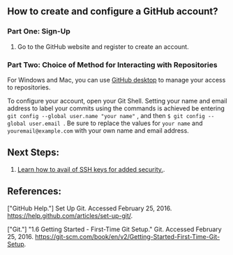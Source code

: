 ## How to create and configure a GitHub account?


### Part One: Sign-Up

1. Go to the GitHub website and register to create an account.  <!-- Isn't there something we can add about student accounts and free hosting? -->


### Part Two: Choice of Method for Interacting with Repositories

For Windows and Mac, you can use [GitHub desktop](https://desktop.github.com/) to  manage your access to repositories.


To configure your account, open your Git Shell. Setting your name and email address to label your commits using the commands is achieved be entering `git config --global user.name "your name"` , and then `$ git config --global user.email `.  Be sure to replace the values for `your name` and `youremail@example.com` with your own name and email address.


## Next Steps:

1. [Learn how to avail of SSH keys for added security.](https://github.com/src-its/ca-web/blob/master/content/git_ssh-setup.md).

## References:

["GitHub Help."] Set Up Git. Accessed February 25, 2016. https://help.github.com/articles/set-up-git/.

["Git."] "1.6 Getting Started - First-Time Git Setup." Git. Accessed February 25, 2016. https://git-scm.com/book/en/v2/Getting-Started-First-Time-Git-Setup.

